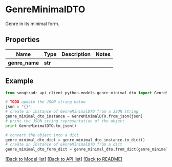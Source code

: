 # GenreMinimalDTO

Genre in its minimal form.

## Properties

Name | Type | Description | Notes
------------ | ------------- | ------------- | -------------
**genre_name** | **str** |  | 

## Example

```python
from songtradr_api_client_python.models.genre_minimal_dto import GenreMinimalDTO

# TODO update the JSON string below
json = "{}"
# create an instance of GenreMinimalDTO from a JSON string
genre_minimal_dto_instance = GenreMinimalDTO.from_json(json)
# print the JSON string representation of the object
print GenreMinimalDTO.to_json()

# convert the object into a dict
genre_minimal_dto_dict = genre_minimal_dto_instance.to_dict()
# create an instance of GenreMinimalDTO from a dict
genre_minimal_dto_form_dict = genre_minimal_dto.from_dict(genre_minimal_dto_dict)
```
[[Back to Model list]](../README.md#documentation-for-models) [[Back to API list]](../README.md#documentation-for-api-endpoints) [[Back to README]](../README.md)


